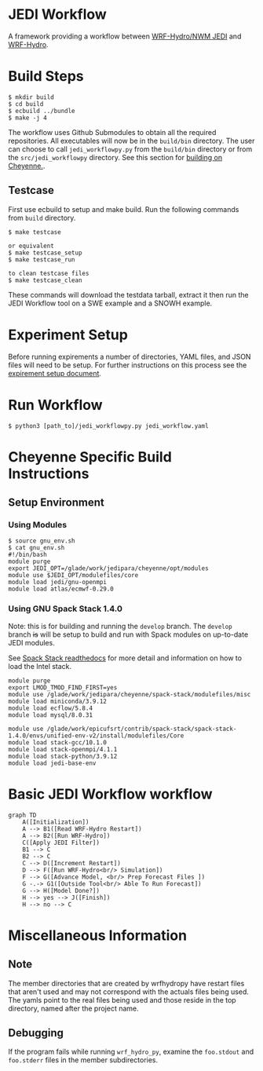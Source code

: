 # JEDI Workflow
A framework providing a workflow between [WRF-Hydro/NWM JEDI](https://github.com/JCSDA-internal/wrf_hydro_nwm_jedi) and [WRF-Hydro](https://github.com/NCAR/wrf_hydro_nwm_public).


# Build Steps
```console
$ mkdir build
$ cd build
$ ecbuild ../bundle
$ make -j 4
```
The workflow uses Github Submodules to obtain all the required repositories.
All executables will now be in the `build/bin` directory.
The user can choose to call `jedi_workflowpy.py` from the `build/bin`
  directory or from the `src/jedi_workflowpy` directory.
See this section for [building on Cheyenne.](#Cheyenne-Specific-Build-Instructions).

## Testcase
First use ecbuild to setup and make build. Run the following commands from `build` directory.
```console
$ make testcase

or equivalent
$ make testcase_setup
$ make testcase_run

to clean testcase files
$ make testcase_clean
```
These commands will download the testdata tarball, extract it then run the JEDI Workflow tool on a SWE example and a SNOWH example.


# Experiment Setup
Before running expirements a number of directories, YAML files, and JSON files will need to be setup.
For further instructions on this process see the [expirement setup document](docs/expirement_setup.md "Expirement Setup").


# Run Workflow
```console
$ python3 [path_to]/jedi_workflowpy.py jedi_workflow.yaml
```

# Cheyenne Specific Build Instructions
## Setup Environment
### Using Modules
```console
$ source gnu_env.sh
$ cat gnu_env.sh
#!/bin/bash
module purge
export JEDI_OPT=/glade/work/jedipara/cheyenne/opt/modules
module use $JEDI_OPT/modulefiles/core
module load jedi/gnu-openmpi
module load atlas/ecmwf-0.29.0
```

### Using GNU Spack Stack 1.4.0
Note: this is for building and running the `develop` branch.
The `develop` branch ~~is~~ will be setup to build and run with Spack modules on up-to-date JEDI modules.

See [Spack Stack readthedocs](https://spack-stack.readthedocs.io/en/1.4.0/PreConfiguredSites.html#ncar-wyoming-cheyenne)
for more detail and information on how to load the Intel stack.
```console
module purge
export LMOD_TMOD_FIND_FIRST=yes
module use /glade/work/jedipara/cheyenne/spack-stack/modulefiles/misc
module load miniconda/3.9.12
module load ecflow/5.8.4
module load mysql/8.0.31

module use /glade/work/epicufsrt/contrib/spack-stack/spack-stack-1.4.0/envs/unified-env-v2/install/modulefiles/Core
module load stack-gcc/10.1.0
module load stack-openmpi/4.1.1
module load stack-python/3.9.12
module load jedi-base-env
```

<!-- Old Instructions for Spack -->
<!--  - Load Spack modules -->
<!-- module purge -->
<!-- module unuse /glade/u/apps/ch/modulefiles/default/compilers -->
<!-- export MODULEPATH_ROOT=/glade/work/jedipara/cheyenne/spack-stack/modulefiles -->
<!-- module use /glade/work/jedipara/cheyenne/spack-stack/modulefiles/compilers -->
<!-- module use /glade/work/jedipara/cheyenne/spack-stack/modulefiles/misc -->
<!-- module load ecflow/5.8.4 -->
<!-- module load miniconda/3.9.12 -->
<!-- ulimit -s unlimited -->
<!-- # GNU specific modules -->
<!-- module use /glade/work/jedipara/cheyenne/spack-stack/spack-stack-v1/envs/skylab-2.0.0-gnu-10.1.0/install/modulefiles/Core -->
<!-- module load stack-gcc/10.1.0 -->
<!-- module load stack-openmpi/4.1.1 -->
<!-- # Intel specific modules -->
<!-- # module use /glade/work/jedipara/cheyenne/spack-stack/spack-stack-v1/envs/skylab-2.0.0-intel-19.1.1.217/install/modulefiles/Core -->
<!-- # module load stack-intel/19.1.1.217 -->
<!-- # module load stack-intel-mpi/2019.7.217 -->
<!-- module load stack-python/3.9.12 -->
<!-- module load jedi-fv3-env/1.0.0 -->
<!-- module load bufr/11.7.1 -->
<!-- # module load jedi-ewok-env/1.0.0 -->
<!-- # module load nco/5.0.6 -->

<!-- # these are needed so WRF-Hydro can build without other modifications -->
<!-- export NETCDF_INC=${netcdf_fortran_ROOT}/include -->
<!-- export NETCDF_LIB=${netcdf_fortran_ROOT}/lib -->
<!-- ``` -->
<!--  - Create Python environment to get [wrfhydropy](https://github.com/NCAR/wrf_hydro_py) package -->
<!-- ```console -->
<!-- $ python3 -m venv ~/[local_path]/env -->
<!-- $ activate ~/[local_path]/env -->
<!-- $ python3 -m pip install wrfhydropy -->
<!-- ``` -->
<!-- Note: for future runs, instead of installing wrfhydopy again you can load the -->
<!--   virtual environment with the following command -->
<!--   `source ~/[local_path]/env/bin/activate`. -->
<!-- It would be good to add that line to the end of the `gnu_spack_env.sh` file, -->
<!--   so the python package gets loaded with `source gnu_spack_env.sh`. -->



<!-- ## Obtain and Build Source Code -->
<!--  - Clone repositories [JCSDA-internal/wrf_hydro_nwm_jedi](https://github.com/JCSDA-internal/wrf_hydro_nwm_jedi) and [NCAR/wrf_hydro_nwm_public](https://github.com/NCAR/wrf_hydro_nwm_public) -->
<!-- ```console -->
<!-- $ git clone git@github.com:JCSDA-internal/wrf_hydro_nwm_jedi.git -->
<!-- $ mkdir wrf_hydro_nwm_jedi/build -->
<!-- $ cd wrf_hydro_nwm_jedi/build -->
<!-- $ ecbuild ../bundle -->
<!-- $ make -j 4 -->
<!-- ``` -->





<!-- # Running -->
<!-- ## Prerequisites -->
<!--  - Python 3 and [wrf_hydro_py](https://github.com/NCAR/wrf_hydro_py) -->
<!--  - [WRF-Hydro/NWM JEDI](https://github.com/JCSDA-internal/wrf_hydro_nwm_jedi) -->
<!--  - [WRF-Hydro](https://github.com/NCAR/wrf_hydro_nwm_public) -->
<!--  - Prepare Experiment Configuration Files -->
<!--    - jedi_workflow.yaml -->
<!--    - jedi.yaml -->
<!--    - WRF-Hydro namelists, to be placed in the WRF-Hydro domain directory -->
<!-- 	 - hrldas_namelists.json -->
<!--      - hydro_namelists.json -->

<!-- ### Prepping YAMLs -->
<!--  - The starting time in `jedi.yaml` is propagated to JEDI and WRF-Hydro YAMLs -->
<!-- during the initilization phase and while the model runs. -->
<!--  - More to be added -->



# Basic JEDI Workflow workflow

```mermaid
graph TD
    A([Initialization])
    A --> B1([Read WRF-Hydro Restart])
    A --> B2([Run WRF-Hydro])
    C([Apply JEDI Filter])
    B1 --> C
    B2 --> C
    C --> D([Increment Restart])
    D --> F([Run WRF-Hydro<br/> Simulation])
    F --> G([Advance Model, <br/> Prep Forecast Files ])
    G -.-> G1([Outside Tool<br/> Able To Run Forecast])
    G --> H([Model Done?])
    H --> yes --> J([Finish])
    H --> no --> C
```


# Miscellaneous Information
## Note
The member directories that are created by wrfhydropy have restart files that
aren't used and may not correspond with the actuals files being used.
The yamls point to the real files being used and those reside in the top
directory, named after the project name.

<!-- ## YAMLs -->
<!-- JEDI Workflow YAML: if the `start_wrf-h_time` and `start_jedi_time` time are -->
<!-- equal, then WRF-Hydro is not run before starting the cycle, only a restart -->
<!-- file is used. -->

## Debugging
If the program fails while running `wrf_hydro_py`, examine the `foo.stdout`
and `foo.stderr` files in the member subdirectories.

<!-- If the program fails or is stopped during the `wrf_hydro_py`, WRF-Hydro may -->
<!-- need to be recompiled. -->

<!-- # Git Submodules -->
<!-- ## Add JEDI increment data to WRF-Hydro data -->
<!-- ### Description -->
<!-- Code is based on the [project AddJediIncr](https://github.com/ClaraDraper-NOAA/AddJediIncr) by Clara Draper and Mike Barlage. -->
<!-- Increment JEDI adds analysis to WRF-Hydro restart files. -->
<!-- Used in conjunction with [WRF-Hydro/NWM JEDI Implementation](https://github.com/JCSDA-internal/wrf_hydro_nwm_jedi). -->
